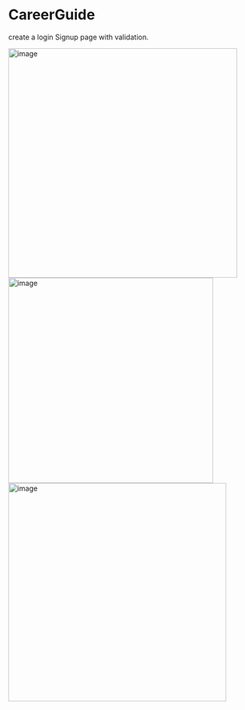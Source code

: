 # CareerGuide
create a login Signup page with validation.

<img width="457" alt="image" src="https://github.com/prince-111/CareerGuide/assets/88477312/458164cb-23ba-4c28-896a-5a5d6346c5c5">

<img width="409" alt="image" src="https://github.com/prince-111/CareerGuide/assets/88477312/53bd9c71-be65-45c5-a652-3fa337f8355b">


<img width="435" alt="image" src="https://github.com/prince-111/CareerGuide/assets/88477312/30d61e8e-c437-4947-a39f-436e0e4d51ab">
